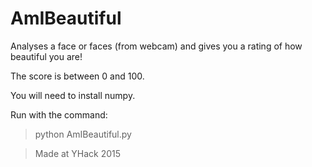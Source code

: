 # AmIBeautiful

Analyses a face or faces (from webcam) and gives you a rating of how beautiful you are!

The score is between 0 and 100.

You will need to install numpy.

Run with the command:
>python AmIBeautiful.py

>Made at YHack 2015